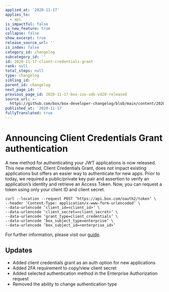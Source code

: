 ```yaml
---
applied_at: '2020-11-17'
applies_to:
  - api
is_impactful: false
is_new_feature: true
collapse: false
show_excerpt: true
release_source_url: ''
is_index: false
category_id: changelog
subcategory_id: ''
id: 2020-11-17-client-credentials-grant
rank: null
total_steps: null
type: changelog
sibling_id: ''
parent_id: changelog
next_page_id: ''
previous_page_id: 2020-11-17-box-ios-sdk-v420-released
source_url: >-
  https://github.com/box/box-developer-changelog/blob/main/content/2020/11-17-client-credentials-grant.md
published_at: '2020-11-17'
fullyTranslated: true
---
```

# Announcing Client Credentials Grant authentication

<!-- more -->

A new method for authenticating your JWT applications is now released. This new method, Client Credentials Grant, does not impact existing applications but offers an easier way to authenticate for new apps. Prior to today, we required a public/private key pair and assertion to verify an application’s identity and retrieve an Access Token. Now, you can request a token using only your client ID and client secret.

```cURL
curl --location --request POST ‘https://api.box.com/oauth2/token’ \
--header ‘Content-Type: application/x-www-form-urlencoded’ \
--data-urlencode ‘client_id=<client_id>’ \
--data-urlencode ‘client_secret=<client_secret>’ \
--data-urlencode ‘grant_type=client_credentials’ \
--data-urlencode ‘box_subject_type=enterprise’ \
--data-urlencode ‘box_subject_id=<enterprise_id>’
```

For further information, please visit our [guide][guide].

## Updates

* Added client credentials grant as an auth option for new applications
* Added 2FA requirement to copy/view client secret
* Added selected authentication method in the Enterprise Authorization request
* Removed the ability to change authentication type

[guide]: g://authentication/jwt/without-sdk/#client-credentials-grant
